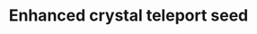 ---
layout: item
title: Enhanced crystal teleport seed
item-id: 23959
datatable: true
id: 23959
name: "Enhanced crystal teleport seed"
members: true
lowalch: 40000
highalch: 60000
examine: "A seed to be sung into an infinite teleport crystal."
monsters:
  - id: 3429
    name: "Iorwerth Warrior"
    members: true
    combat_level: 108
    wiki_url: "https://oldschool.runescape.wiki/w/Iorwerth_Warrior#Male"
    drops:
      - quantity: "1"
        rarity: 0.0009765625
    image: "https://oldschool.runescape.wiki/images/5/5d/Iorwerth_Warrior_%282%29.png?1c383"
  - id: 9182
    name: "Guard"
    members: true
    combat_level: 108
    wiki_url: "https://oldschool.runescape.wiki/w/Guard_(Prifddinas)#1"
    drops:
      - quantity: "1"
        rarity: 0.0009765625
    image: "https://oldschool.runescape.wiki/images/2/23/Guard_%28Prifddinas%2C_1%29.png?55c67"
---